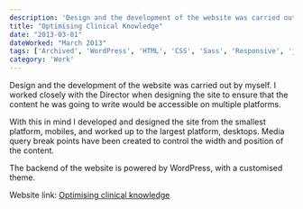 ```yaml
---
description: 'Design and the development of the website was carried out by myself. I worked closely with the Director when designing the site to ensure that the content he was going to write would be accessible on multiple platforms..'
title: "Optimising Clinical Knowledge"
date: "2013-03-01"
dateWorked: "March 2013"
tags: ['Archived', 'WordPress', 'HTML', 'CSS', 'Sass', 'Responsive', 'jQuery', 'Freelance']
category: 'Work'
---
```


Design and the development of the website was carried out by myself. I worked closely with the Director when designing the site to ensure that the content he was going to write would be accessible on multiple platforms.

With this in mind I developed and designed the site from the smallest platform, mobiles, and worked up to the largest platform, desktops. Media query break points have been created to control the width and position of the content.

The backend of the website is powered by WordPress, with a customised theme.

Website link: [Optimising clinical knowledge](http://www.optimisingclinicalknowledge.com"www.optimisingclinicalknowledge.com")
